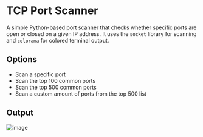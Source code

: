 # TCP Port Scanner

A simple Python-based port scanner that checks whether specific ports are open or closed on a given IP address. It uses the `socket` library for scanning and `colorama` for colored terminal output.

## Options
- Scan a specific port
- Scan the top 100 common ports
- Scan the top 500 common ports
- Scan a custom amount of ports from the top 500 list

## Output
![image](https://github.com/user-attachments/assets/0977e746-6c66-404e-bda7-73b49e9dfd96)
